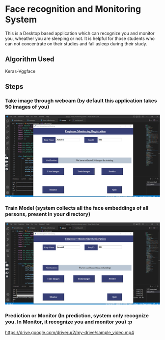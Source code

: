 # Face recognition and Monitoring System

This is a Desktop based application which can recognize you and monitor you, wheather you are sleeping or not.
It is helpful for those students who can not concentrate on their studies and fall asleep during their study.
## Algorithm Used

Keras-Vggface
## Steps

### Take image through webcam (by default this application takes 50 images of you)
![Take image](take_image.png)

### Train Model (system collects all the face embeddings of all persons, present in your directory)
![Train Model](collection_embeddings.png)

### Prediction or Monitor (In prediction, system only recognize you. In Monitor, it recognize you and monitor you) :p

https://drive.google.com/drive/u/2/my-drive/sample_video.mp4
